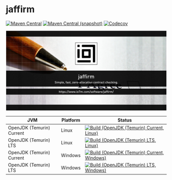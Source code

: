 jaffirm
===

[![Maven Central](https://img.shields.io/maven-central/v/com.io7m.jaffirm/com.io7m.jaffirm.svg?style=flat-square)](http://search.maven.org/#search%7Cga%7C1%7Cg%3A%22com.io7m.jaffirm%22)
[![Maven Central (snapshot)](https://img.shields.io/nexus/s/https/s01.oss.sonatype.org/com.io7m.jaffirm/com.io7m.jaffirm.svg?style=flat-square)](https://s01.oss.sonatype.org/content/repositories/snapshots/com/io7m/jaffirm/)
[![Codecov](https://img.shields.io/codecov/c/github/io7m/jaffirm.svg?style=flat-square)](https://codecov.io/gh/io7m/jaffirm)

![jaffirm](./src/site/resources/jaffirm.jpg?raw=true)

| JVM | Platform | Status |
|-----|----------|--------|
| OpenJDK (Temurin) Current | Linux | [![Build (OpenJDK (Temurin) Current, Linux)](https://img.shields.io/github/actions/workflow/status/io7m/jaffirm/workflows/main.linux.temurin.current.yml?branch=develop)](https://github.com/io7m/jaffirm/actions?query=workflow%3Amain.linux.temurin.current)|
| OpenJDK (Temurin) LTS | Linux | [![Build (OpenJDK (Temurin) LTS, Linux)](https://img.shields.io/github/actions/workflow/status/io7m/jaffirm/workflows/main.linux.temurin.lts.yml?branch=develop)](https://github.com/io7m/jaffirm/actions?query=workflow%3Amain.linux.temurin.lts)|
| OpenJDK (Temurin) Current | Windows | [![Build (OpenJDK (Temurin) Current, Windows)](https://img.shields.io/github/actions/workflow/status/io7m/jaffirm/workflows/main.windows.temurin.current.yml?branch=develop)](https://github.com/io7m/jaffirm/actions?query=workflow%3Amain.windows.temurin.current)|
| OpenJDK (Temurin) LTS | Windows | [![Build (OpenJDK (Temurin) LTS, Windows)](https://img.shields.io/github/actions/workflow/status/io7m/jaffirm/workflows/main.windows.temurin.lts.yml?branch=develop)](https://github.com/io7m/jaffirm/actions?query=workflow%3Amain.windows.temurin.lts)|
